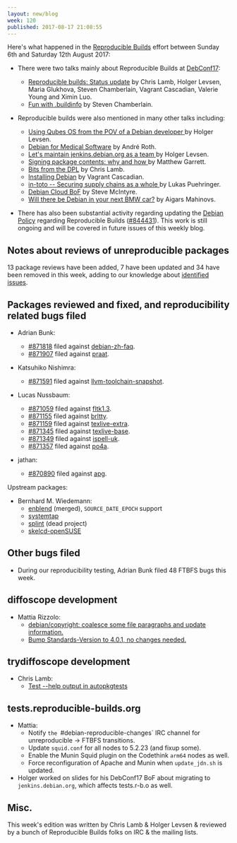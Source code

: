 ```yaml
---
layout: new/blog
week: 120
published: 2017-08-17 21:08:55
---
```


Here's what happened in the [Reproducible Builds](https://reproducible-builds.org) effort between Sunday 6th and Saturday 12th August 2017:

* There were two talks mainly about Reproducible Builds at [DebConf17](https://debconf17.debconf.org):
  * [Reproducible builds: Status update](https://debconf17.debconf.org/talks/14/) by Chris Lamb, Holger Levsen, Maria Glukhova, Steven Chamberlain, Vagrant Cascadian, Valerie Young and Ximin Luo.
  * [Fun with .buildinfo](https://debconf17.debconf.org/talks/91/) by Steven Chamberlain.

* Reproducible builds were also mentioned in many other talks including:
  * [Using Qubes OS from the POV of a Debian developer ](https://debconf17.debconf.org/talks/16/) by Holger Levsen.
  * [Debian for Medical Software](https://debconf17.debconf.org/talks/165/) by André Roth.
  * [Let's maintain jenkins.debian.org as a team ](https://debconf17.debconf.org/talks/120/) by Holger Levsen.
  * [Signing package contents: why and how ](https://debconf17.debconf.org/talks/174/) by Matthew Garrett.
  * [Bits from the DPL](https://debconf17.debconf.org/talks/63/) by Chris Lamb.
  * [Installing Debian](https://debconf17.debconf.org/talks/116/) by Vagrant Cascadian.
  * [in-toto -- Securing supply chains as a whole ](https://debconf17.debconf.org/talks/100/) by Lukas Puehringer.
  * [Debian Cloud BoF](https://debconf17.debconf.org/talks/26/) by Steve McIntyre.
  * [Will there be Debian in your next BMW car?](https://debconf17.debconf.org/talks/33/) by Aigars Mahinovs.

* There has also been substantial activity regarding updating the [Debian Policy](https://www.debian.org/doc/debian-policy/) regarding Reproducible Builds ([#844431](https://bugs.debian.org/844431)). This work is still ongoing and will be covered in future issues of this weekly blog.

Notes about reviews of unreproducible packages
----------------------------------------------

13 package reviews have been added, 7 have been updated and 34 have been removed in this week,
adding to our knowledge about [identified issues](https://tests.reproducible-builds.org/debian/index_issues.html).


Packages reviewed and fixed, and reproducibility related bugs filed
-------------------------------------------------------------------

* Adrian Bunk:
  * [#871818](https://bugs.debian.org/871818) filed against [debian-zh-faq](https://tracker.debian.org/pkg/debian-zh-faq).
  * [#871907](https://bugs.debian.org/871907) filed against [praat](https://tracker.debian.org/pkg/praat).

* Katsuhiko Nishimra:
  * [#871591](https://bugs.debian.org/871591) filed against [llvm-toolchain-snapshot](https://tracker.debian.org/pkg/llvm-toolchain-snapshot).

* Lucas Nussbaum:
  * [#871059](https://bugs.debian.org/871059) filed against [fltk1.3](https://tracker.debian.org/pkg/fltk1.3).
  * [#871155](https://bugs.debian.org/871155) filed against [brltty](https://tracker.debian.org/pkg/brltty).
  * [#871159](https://bugs.debian.org/871159) filed against [texlive-extra](https://tracker.debian.org/pkg/texlive-extra).
  * [#871345](https://bugs.debian.org/871345) filed against [texlive-base](https://tracker.debian.org/pkg/texlive-base).
  * [#871349](https://bugs.debian.org/871349) filed against [ispell-uk](https://tracker.debian.org/pkg/ispell-uk).
  * [#871357](https://bugs.debian.org/871357) filed against [po4a](https://tracker.debian.org/pkg/po4a).

* jathan:
  * [#870890](https://bugs.debian.org/870890) filed against [apg](https://tracker.debian.org/pkg/apg).

Upstream packages:

* Bernhard M. Wiedemann:
  * [enblend](https://sourceforge.net/p/enblend/code/ci/a98e00eed893f62dd8349fc2894abca3aff4b33a/) (merged), `SOURCE_DATE_EPOCH` support
  * [systemtap](https://sourceware.org/ml/systemtap/2017-q3/msg00104.html)
  * [splint](https://github.com/ravenexp/splint/issues/8) (dead project)
  * [skelcd-openSUSE](https://github.com/openSUSE/skelcd-openSUSE/pull/6)

Other bugs filed
----------------

* During our reproducibility testing, Adrian Bunk filed 48 FTBFS bugs this week.



diffoscope development
----------------------

- Mattia Rizzolo:
  - [debian/copyright: coalesce some file paragraphs and update information.](https://salsa.debian.org/reproducible-builds/diffoscope/commit/cb9e148)
  - [Bump Standards-Version to 4.0.1, no changes needed.](https://salsa.debian.org/reproducible-builds/diffoscope/commit/831ed83)

trydiffoscope development
-------------------------

- Chris Lamb:
  - [Test --help output in autopkgtests](https://salsa.debian.org/reproducible-builds/trydiffoscope.git/commit/?id=eb71e92)

tests.reproducible-builds.org
-----------------------------

- Mattia:
  - Notify `the `#debian-reproducible-changes` IRC channel for unreproducible -> FTBFS transitions.
  - Update `squid.conf` for all nodes to 5.2.23 (and fixup some).
  - Enable the Munin Squid plugin on the Codethink `arm64` nodes as well.
  - Force reconfiguration of Apache and Munin when `update_jdn.sh` is updated.
- Holger worked on slides for his DebConf17 BoF about migrating to `jenkins.debian.org`, which affects tests.r-b.o as well.

Misc.
-----

This week's edition was written by Chris Lamb & Holger Levsen & reviewed by a bunch of Reproducible Builds folks on IRC & the mailing lists.
